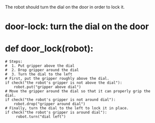 

The robot should turn the dial on the door in order to lock it.

# door-lock: turn the dial on the door
# def door_lock(robot):
    # Steps: 
    #  1. Put gripper above the dial
    #  2. Drop gripper around the dial
    #  3. Turn the dial to the left
    # First, put the gripper roughly above the dial. 
    if check("the robot's gripper is not above the dial"):
        robot.put("gripper above dial")
    # Move the gripper around the dial so that it can properly grip the dial.
    if check("the robot's gripper is not around dial"):
        robot.drop("gripper around dial")
    # Finally, turn the dial to the left to lock it in place.    
    if check("the robot's gripper is around dial"):
         robot.turn("dial left")